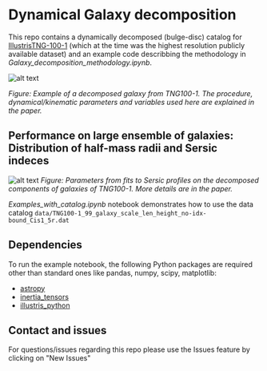 # Dynamical Galaxy decomposition
 


This repo contains a dynamically decomposed (bulge-disc) catalog for  [IllustrisTNG-100-1](https://www.tng-project.org/) (which at the time was the highest resolution publicly available dataset) and an example code describbing the methodology in *Galaxy_decomposition_methodology.ipynb*.  
 


![alt text](https://github.com/McWilliamsCenter/gal_decomp_paper/blob/main/figs/mc_image.png?raw=true)

*Figure: Example of a decomposed galaxy from TNG100-1. The procedure, dynamical/kinematic parameters and variables used here are explained in the paper.*

## Performance on large ensemble of galaxies: Distribution of half-mass radii and Sersic indeces
 

![alt text](https://github.com/McWilliamsCenter/gal_decomp_paper/blob/main/figs/sersic.png?raw=true)
*Figure: Parameters from fits to Sersic profiles on the decomposed components of galaxies of TNG100-1. More details are in the paper.*
 
*Examples_with_catalog.ipynb* notebook demonstrates how to use the data catalog `data/TNG100-1_99_galaxy_scale_len_height_no-idx-bound_Cis1_5r.dat`
 

 
## Dependencies

To run the example notebook, the following Python packages are required other than standard ones like pandas, numpy, scipy, matplotlib:

* [astropy](http://www.astropy.org)
* [inertia_tensors](https://github.com/duncandc/inertia_tensors/edit/master/README.md)
* [illustris_python](https://bitbucket.org/illustris/illustris_python)


## Contact and issues
For questions/issues regarding this repo please use the Issues feature by clicking on "New Issues"
